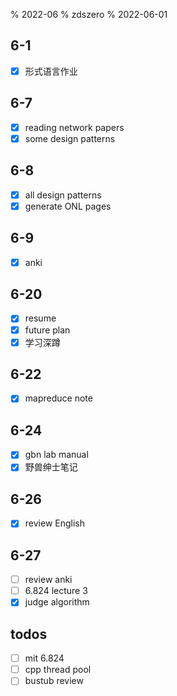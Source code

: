 % 2022-06
% zdszero
% 2022-06-01

## 6-1

- [x] 形式语言作业

## 6-7

- [x] reading network papers
- [x] some design patterns

## 6-8

- [x] all design patterns
- [x] generate ONL pages

## 6-9

- [x] anki

## 6-20

- [x] resume
- [x] future plan
- [x] 学习深蹲

## 6-22

- [x] mapreduce note

## 6-24

- [x] gbn lab manual
- [x] 野兽绅士笔记

## 6-26

- [x] review English

## 6-27

- [ ] review anki
- [ ] 6.824 lecture 3
- [x] judge algorithm

## todos

- [ ] mit 6.824
- [ ] cpp thread pool
- [ ] bustub review
